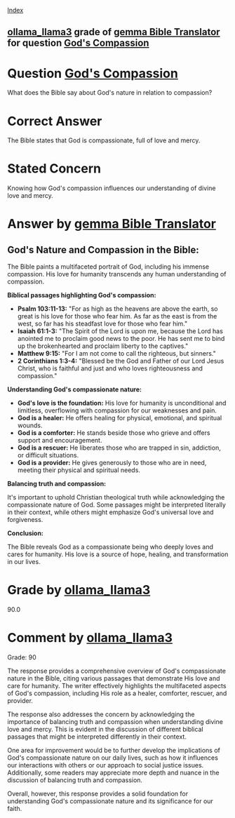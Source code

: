 
[Index](../../../../index.md)
## [ollama_llama3](../../../grading_models/ollama_llama3.md) grade of [gemma Bible Translator](../../../answering_models/gemma_Bible_Translator.md) for question [God's Compassion](../../../questions/God's_Compassion.md)

# Question [God's Compassion](../../../questions/God's_Compassion.md)
What does the Bible say about God's nature in relation to compassion?

# Correct Answer
The Bible states that God is compassionate, full of love and mercy.

# Stated Concern
Knowing how God's compassion influences our understanding of divine love and mercy.

# Answer by [gemma Bible Translator](../../../answering_models/gemma_Bible_Translator.md)
## God's Nature and Compassion in the Bible:

The Bible paints a multifaceted portrait of God, including his immense compassion. His love for humanity transcends any human understanding of compassion. 

**Biblical passages highlighting God's compassion:**

* **Psalm 103:11-13:** "For as high as the heavens are above the earth, so great is his love for those who fear him. As far as the east is from the west, so far has his steadfast love for those who fear him."
* **Isaiah 61:1-3:** "The Spirit of the Lord is upon me, because the Lord has anointed me to proclaim good news to the poor. He has sent me to bind up the brokenhearted and proclaim liberty to the captives."
* **Matthew 9:15:** "For I am not come to call the righteous, but sinners."
* **2 Corinthians 1:3-4:** "Blessed be the God and Father of our Lord Jesus Christ, who is faithful and just and who loves righteousness and compassion."

**Understanding God's compassionate nature:**

* **God's love is the foundation:** His love for humanity is unconditional and limitless, overflowing with compassion for our weaknesses and pain.
* **God is a healer:** He offers healing for physical, emotional, and spiritual wounds. 
* **God is a comforter:** He stands beside those who grieve and offers support and encouragement.
* **God is a rescuer:** He liberates those who are trapped in sin, addiction, or difficult situations.
* **God is a provider:** He gives generously to those who are in need, meeting their physical and spiritual needs.

**Balancing truth and compassion:**

It's important to uphold Christian theological truth while acknowledging the compassionate nature of God. Some passages might be interpreted literally in their context, while others might emphasize God's universal love and forgiveness.

**Conclusion:**

The Bible reveals God as a compassionate being who deeply loves and cares for humanity. His love is a source of hope, healing, and transformation in our lives.

# Grade by [ollama_llama3](../../../grading_models/ollama_llama3.md)
90.0

# Comment by [ollama_llama3](../../../grading_models/ollama_llama3.md)
Grade: 90

The response provides a comprehensive overview of God's compassionate nature in the Bible, citing various passages that demonstrate His love and care for humanity. The writer effectively highlights the multifaceted aspects of God's compassion, including His role as a healer, comforter, rescuer, and provider.

The response also addresses the concern by acknowledging the importance of balancing truth and compassion when understanding divine love and mercy. This is evident in the discussion of different biblical passages that might be interpreted differently in their context.

One area for improvement would be to further develop the implications of God's compassionate nature on our daily lives, such as how it influences our interactions with others or our approach to social justice issues. Additionally, some readers may appreciate more depth and nuance in the discussion of balancing truth and compassion.

Overall, however, this response provides a solid foundation for understanding God's compassionate nature and its significance for our faith.
